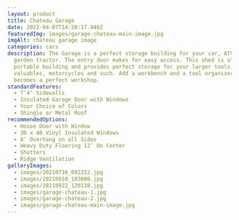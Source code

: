 ```yaml
---
layout: product
title: Chateau Garage
date: 2022-04-07T14:20:17.946Z
featuredImg: images/garage-chateau-main-image.jpg
imgAlt: chateau garage image
categories: cars
description: The Garage is a perfect storage building for your car, ATV or
  garden tractor. The entry door makes for easy access. This shed is also a
  portable building and provides perfect storage for your larger tools,
  valuables, motorcycles and such. Add a workbench and a tool organizer and it
  becomes a perfect workshop.
standardFeatures:
  - 7'4" Sidewalls
  - Insulated Garage Door with Windows
  - Your Choice of Colors
  - Shingle or Metal Roof
recommendedOptions:
  - House Door with Window
  - 30 x 40 Vinyl Insulated Windows
  - 8″ Overhang on all Sides
  - Heavy Duty Flooring 12″ On Center
  - Shutters
  - Ridge Ventilation
galleryImages:
  - images/20210716_092252.jpg
  - images/20210910_103000.jpg
  - images/20210922_120138.jpg
  - images/garage-chateau-1.jpg
  - images/garage-chateau-2.jpg
  - images/garage-chateau-main-image.jpg
---
```

